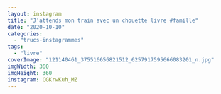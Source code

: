 ```yaml
---
layout: instagram
title: "J’attends mon train avec un chouette livre #famille"
date: "2020-10-10"
categories: 
  - "trucs-instagrammes"
tags: 
  - "livre"
coverImage: "121140461_375516656821512_6257917595666083201_n.jpg"
imgWidth: 360
imgHeight: 360
instagram: CGKrwKuh_MZ
---
```

